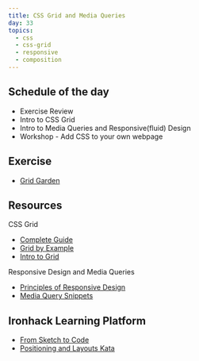 ```yaml
---
title: CSS Grid and Media Queries
day: 33
topics:
  - css
  - css-grid
  - responsive
  - composition
---
```


Schedule of the day
----------

- Exercise Review
- Intro to CSS Grid
- Intro to Media Queries and Responsive(fluid) Design
- Workshop - Add CSS to your own webpage

Exercise
----------
- [Grid Garden](https://cssgridgarden.com/)

Resources
----------
CSS Grid
- [Complete Guide](https://css-tricks.com/snippets/css/complete-guide-grid/)
- [Grid by Example](https://gridbyexample.com/)
- [Intro to Grid](https://labs.jensimmons.com/)


Responsive Design and Media Queries
- [Principles of Responsive Design](http://blog.froont.com/9-basic-principles-of-responsive-web-design/)
- [Media Query Snippets](https://css-tricks.com/snippets/css/media-queries-for-standard-devices/)

Ironhack Learning Platform
----------
- [From Sketch to Code](http://learn.ironhack.com/#/learning_unit/3471)
- [Positioning and Layouts Kata](http://learn.ironhack.com/#/learning_unit/3474)
